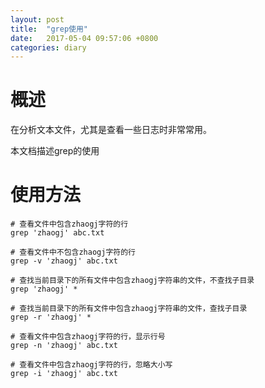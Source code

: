 ```yaml
---
layout: post
title:  "grep使用"
date:   2017-05-04 09:57:06 +0800
categories: diary
---
```


# 概述
在分析文本文件，尤其是查看一些日志时非常常用。

本文档描述grep的使用

# 使用方法
```
# 查看文件中包含zhaogj字符的行
grep 'zhaogj' abc.txt

# 查看文件中不包含zhaogj字符的行
grep -v 'zhaogj' abc.txt

# 查找当前目录下的所有文件中包含zhaogj字符串的文件，不查找子目录
grep 'zhaogj' *

# 查找当前目录下的所有文件中包含zhaogj字符串的文件，查找子目录
grep -r 'zhaogj' *

# 查看文件中包含zhaogj字符的行，显示行号
grep -n 'zhaogj' abc.txt

# 查看文件中包含zhaogj字符的行，忽略大小写
grep -i 'zhaogj' abc.txt

```